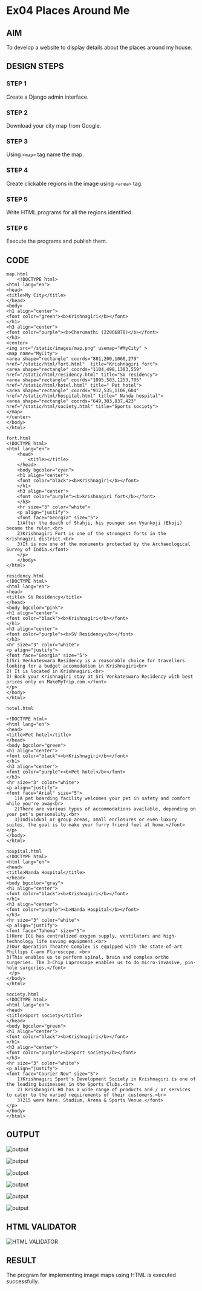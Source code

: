 # Ex04 Places Around Me
## AIM
To develop a website to display details about the places around my house.

## DESIGN STEPS

### STEP 1
Create a Django admin interface.

### STEP 2
Download your city map from Google.

### STEP 3
Using ```<map>``` tag name the map.

### STEP 4
Create clickable regions in the image using ```<area>``` tag.

### STEP 5
Write HTML programs for all the regions identified.

### STEP 6
Execute the programs and publish them.

## CODE
```
map.html
    <!DOCTYPE html>
<html lang="en">
<head>
<title>My City</title>
</head>
<body>
<h1 align="center">
<font color="green"><b>Krishnagiri</b></font>
</h1>
<h3 align="center">
<font color="purple"><b>Charumathi (22006878)</b></font>
</h3>
<center>
<img src="/static/images/map.png" usemap="#MyCity" >
<map name="MyCity">
<area shape="rectangle" coords="881,200,1060,279" href="/static/html/fort.html"  title="Krishnagiri fort">
<area shape="rectangle" coords="1104,498,1303,559" href="/static/html/residency.html" title="SV residency">
<area shape="rectangle" coords="1095,583,1253,705" href="/static/html/hotel.html" title=" Pet hotel">
<area shape="rectangle" coords="912,535,1106,604" href="/static/html/hospital.html" title=" Nanda hospital">
<area shape="rectangle" coords="649,303,837,423" href="/static/html/society.html" title="Sports society">
</map>
</center>
</body>
</html>

fort.html
<!DOCTYPE html>
<html lang="en">
    <head>
        <title></title>
    </head>
    <body bgcolor="cyan">
    <h1 align="center">
    <font color="black"><b>Krishnagiri</b></font>
    </h1>
    <h3 align="center">
    <font color="purple"><b>krishnagiri fort</b></font>
    </h3>
    <hr size="3" color="white">
    <p align="justify">
    <font face="Georgia" size="5">
    1)After the death of Shahji, his younger son Vyankoji (Ekoji) became the ruler.<br>
    2)Krishnagiri Fort is one of the strongest forts in the Krishnagiri district.<br>
    3)It is now one of the monuments protected by the Archaeological Survey of India.</font>
    </p>
    </body>
</html>

residency.html
<!DOCTYPE html>
<html lang="en">
<head>
<title> SV Residency</title>
</head>
<body bgcolor="pink">
<h1 align="center">
<font color="black"><b>Krishnagiri</b></font>
</h1>
<h3 align="center">
<font color="purple"><b>SV Residency</b></font>
</h3>
<hr size="3" color="white">
<p align="justify">
<font face="Georgia" size="5">
1)Sri Venkateswara Residency is a reasonable choice for travellers looking for a budget accomodation in Krishnagiri<br>
2) It is located in Krishnagiri.<br>
3) Book your Krishnagiri stay at Sri Venkateswara Residency with best prices only on MakeMyTrip.com.</font>
</p>
</body>
</html>

hotel.html

<!DOCTYPE html>
<html lang="en">
<head>
<title>Pet hotel</title>
</head>
<body bgcolor="green">
<h1 align="center">
<font color="black"><b>Krishnagiri</b></font>
</h1>
<h3 align="center">
<font color="purple"><b>Pet hotel</b></font>
</h3>
<hr size="3" color="white">
<p align="justify">
<font face="Arial" size="5">
   1)A pet boarding facility welcomes your pet in safety and comfort while you're away<br>
   2)There are various types of accommodations available, depending on your pet's personality.<br>
   3)Individual or group areas, small enclosures or even luxury suites, the goal is to make your furry friend feel at home.</font>
</p>
</body>
</html>

hospital.html
<!DOCTYPE html>
<html lang="en">
<head>
<title>Nanda Hospital</title>
</head>
<body bgcolor="gray">
<h1 align="center">
<font color="black"><b>Krishnagiri</b></font>
</h1>
<h3 align="center">
<font color="purple"><b>Nanda Hospital</b></font>
</h3>
<hr size="3" color="white">
<p align="justify">
<font face="Tahoma" size="5">
1)Here ICU has centralized oxygen supply, ventilators and high-technology life saving equipment.<br>
2)Our Operation Theatre Complex is equipped with the state-of-art Phillips C-arm Fluroscope. <br>
3)This enables us to perform spinal, brain and complex ortho surgeries. The 3-Chip Laproscope enables us to do micro-invasive, pin-hole surgeries.</font>
 </p>
</body>
</html>

society.html
<!DOCTYPE html>
<html lang="en">
<head>
<title>Sport society</title>
</head>
<body bgcolor="green">
<h1 align="center">
<font color="black"><b>Krishnagiri</b></font>
</h1>
<h3 align="center">
<font color="purple"><b>Sport society</b></font>
</h3>
<hr size="3" color="white">
<p align="justify">
<font face="Courier New" size="5">
    1)Krishnagiri Sport's Development Society in Krishnagiri is one of the leading businesses in the Sports Clubs.<br>
    2) Krishnagiri HO has a wide range of products and / or services to cater to the varied requirements of their customers.<br>
    3)215 were here. Stadium, Arena & Sports Venue.</font>
</p>
</body>
</html>

```


## OUTPUT
![output](./screenshots/put1.png)

![output](./screenshots/put2.png)

![output](./screenshots/put3.png)

![output](./screenshots/put4.png)

![output](./screenshots/put5.png)

![output](./screenshots/put6.png)



## HTML VALIDATOR
![HTML VALIDATOR](./screenshots/put7.png)

## RESULT
The program for implementing image maps using HTML is executed successfully.
